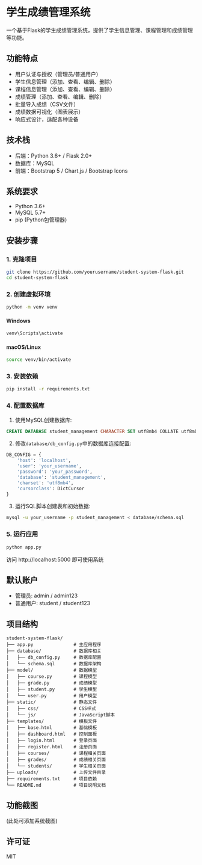 # 学生成绩管理系统

一个基于Flask的学生成绩管理系统，提供了学生信息管理、课程管理和成绩管理等功能。

## 功能特点

- 用户认证与授权（管理员/普通用户）
- 学生信息管理（添加、查看、编辑、删除）
- 课程信息管理（添加、查看、编辑、删除）
- 成绩管理（添加、查看、编辑、删除）
- 批量导入成绩（CSV文件）
- 成绩数据可视化（图表展示）
- 响应式设计，适配各种设备

## 技术栈

- 后端：Python 3.6+ / Flask 2.0+
- 数据库：MySQL
- 前端：Bootstrap 5 / Chart.js / Bootstrap Icons

## 系统要求

- Python 3.6+
- MySQL 5.7+
- pip (Python包管理器)

## 安装步骤

### 1. 克隆项目

```bash
git clone https://github.com/yourusername/student-system-flask.git
cd student-system-flask
```

### 2. 创建虚拟环境

```bash
python -m venv venv
```

#### Windows
```bash
venv\Scripts\activate
```

#### macOS/Linux
```bash
source venv/bin/activate
```

### 3. 安装依赖

```bash
pip install -r requirements.txt
```

### 4. 配置数据库

1. 使用MySQL创建数据库:

```sql
CREATE DATABASE student_management CHARACTER SET utf8mb4 COLLATE utf8mb4_unicode_ci;
```

2. 修改`database/db_config.py`中的数据库连接配置:

```python
DB_CONFIG = {
    'host': 'localhost',
    'user': 'your_username',
    'password': 'your_password',
    'database': 'student_management',
    'charset': 'utf8mb4',
    'cursorclass': DictCursor
}
```

3. 运行SQL脚本创建表和初始数据:

```bash
mysql -u your_username -p student_management < database/schema.sql
```

### 5. 运行应用

```bash
python app.py
```

访问 http://localhost:5000 即可使用系统

## 默认账户

- 管理员: admin / admin123
- 普通用户: student / student123

## 项目结构

```
student-system-flask/
├── app.py               # 主应用程序
├── database/            # 数据库相关
│   ├── db_config.py     # 数据库配置
│   └── schema.sql       # 数据库架构
├── model/               # 数据模型
│   ├── course.py        # 课程模型
│   ├── grade.py         # 成绩模型
│   ├── student.py       # 学生模型
│   └── user.py          # 用户模型
├── static/              # 静态文件
│   ├── css/             # CSS样式
│   └── js/              # JavaScript脚本
├── templates/           # 模板文件
│   ├── base.html        # 基础模板
│   ├── dashboard.html   # 控制面板
│   ├── login.html       # 登录页面
│   ├── register.html    # 注册页面
│   ├── courses/         # 课程相关页面
│   ├── grades/          # 成绩相关页面
│   └── students/        # 学生相关页面
├── uploads/             # 上传文件目录
├── requirements.txt     # 项目依赖
└── README.md            # 项目说明文档
```

## 功能截图

(此处可添加系统截图)

## 许可证

MIT
